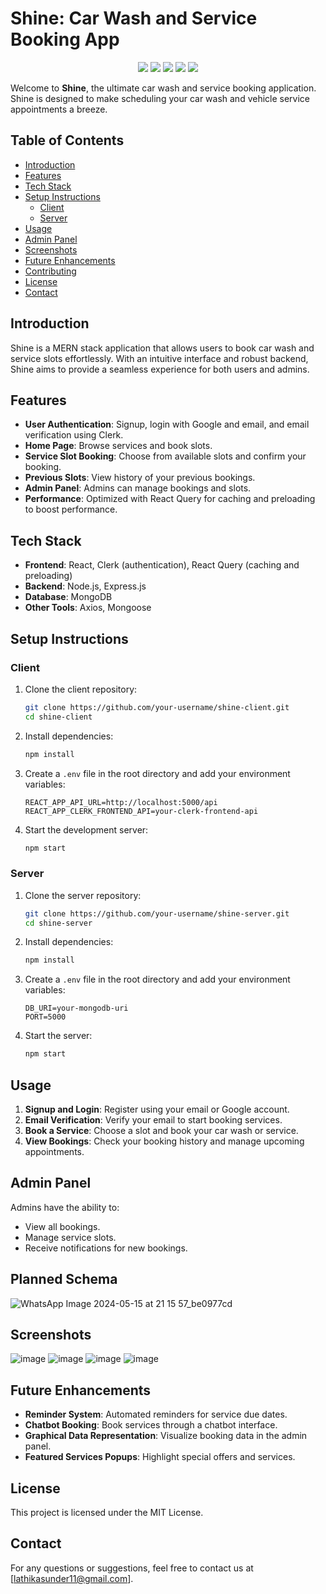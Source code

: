 
# Shine: Car Wash and Service Booking App
<p align="center">
<img src="https://img.shields.io/badge/react-%2320232a.svg?style=for-the-badge&logo=react&logoColor=%2361DAFB">
<img src="https://img.shields.io/badge/-React%20Query-FF4154?style=for-the-badge&logo=react%20query&logoColor=white">
<img src="https://img.shields.io/badge/MongoDB-%234ea94b.svg?style=for-the-badge&logo=mongodb&logoColor=white">
<img src="https://img.shields.io/badge/express.js-%23404d59.svg?style=for-the-badge&logo=express&logoColor=%2361DAFB">
<img src="https://img.shields.io/badge/node.js-6DA55F?style=for-the-badge&logo=node.js&logoColor=white">
</p>

Welcome to **Shine**, the ultimate car wash and service booking application. Shine is designed to make scheduling your car wash and vehicle service appointments a breeze.

## Table of Contents

- [Introduction](#introduction)
- [Features](#features)
- [Tech Stack](#tech-stack)
- [Setup Instructions](#setup-instructions)
  - [Client](#client)
  - [Server](#server)
- [Usage](#usage)
- [Admin Panel](#admin-panel)
- [Screenshots](#screenshots)
- [Future Enhancements](#future-enhancements)
- [Contributing](#contributing)
- [License](#license)
- [Contact](#contact)

## Introduction

Shine is a MERN stack application that allows users to book car wash and service slots effortlessly. With an intuitive interface and robust backend, Shine aims to provide a seamless experience for both users and admins.

## Features

- **User Authentication**: Signup, login with Google and email, and email verification using Clerk.
- **Home Page**: Browse services and book slots.
- **Service Slot Booking**: Choose from available slots and confirm your booking.
- **Previous Slots**: View history of your previous bookings.
- **Admin Panel**: Admins can manage bookings and slots.
- **Performance**: Optimized with React Query for caching and preloading to boost performance.

## Tech Stack

- **Frontend**: React, Clerk (authentication), React Query (caching and preloading)
- **Backend**: Node.js, Express.js
- **Database**: MongoDB
- **Other Tools**: Axios, Mongoose

## Setup Instructions

### Client

1. Clone the client repository:
    ```sh
    git clone https://github.com/your-username/shine-client.git
    cd shine-client
    ```

2. Install dependencies:
    ```sh
    npm install
    ```

3. Create a `.env` file in the root directory and add your environment variables:
    ```env
    REACT_APP_API_URL=http://localhost:5000/api
    REACT_APP_CLERK_FRONTEND_API=your-clerk-frontend-api
    ```

4. Start the development server:
    ```sh
    npm start
    ```

### Server

1. Clone the server repository:
    ```sh
    git clone https://github.com/your-username/shine-server.git
    cd shine-server
    ```

2. Install dependencies:
    ```sh
    npm install
    ```

3. Create a `.env` file in the root directory and add your environment variables:
    ```env
    DB_URI=your-mongodb-uri
    PORT=5000
    ```

4. Start the server:
    ```sh
    npm start
    ```

## Usage

1. **Signup and Login**: Register using your email or Google account.
2. **Email Verification**: Verify your email to start booking services.
3. **Book a Service**: Choose a slot and book your car wash or service.
4. **View Bookings**: Check your booking history and manage upcoming appointments.

## Admin Panel

Admins have the ability to:
- View all bookings.
- Manage service slots.
- Receive notifications for new bookings.

## Planned Schema
![WhatsApp Image 2024-05-15 at 21 15 57_be0977cd](https://github.com/lathika-sunder/shine-client/assets/95066409/04120e65-c954-4c60-a86a-4b104d99f867)

## Screenshots
![image](https://github.com/lathika-sunder/shine-client/assets/95066409/2583cede-97b8-453e-957b-48828c5ba674)
![image](https://github.com/lathika-sunder/shine-client/assets/95066409/d359fd31-2a5c-4537-9f43-88e8ebf97df0)
![image](https://github.com/lathika-sunder/shine-client/assets/95066409/f6329425-75bb-4f03-876d-d7472f156483)
![image](https://github.com/lathika-sunder/shine-client/assets/95066409/543de074-9c99-41ca-b701-6b06ebbf2a19)



## Future Enhancements

- **Reminder System**: Automated reminders for service due dates.
- **Chatbot Booking**: Book services through a chatbot interface.
- **Graphical Data Representation**: Visualize booking data in the admin panel.
- **Featured Services Popups**: Highlight special offers and services.

## License

This project is licensed under the MIT License. 

## Contact

For any questions or suggestions, feel free to contact us at [lathikasunder11@gmail.com].

